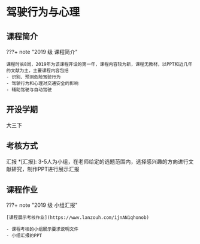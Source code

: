 # 驾驶行为与心理

## 课程简介

???+ note "2019 级 课程简介"

    课程时长8周，2019年为该课程开设的第一年，课程内容较为新，课程无教材，以PPT和近几年的文献为主，主要课程内容包括
    - 识别、预测危险驾驶行为
    - 驾驶行为和心理对交通安全的影响
    - 辅助驾驶与自动驾驶

## 开设学期 

大三下

## 考核方式 

汇报
*[汇报]: 3-5人为小组，在老师给定的选题范围内，选择感兴趣的方向进行文献研究，制作PPT进行展示汇报

## 课程作业 

???+ note "2019 级 小组汇报"

    [课程展示考核作业](https://wwv.lanzouh.com/ijnAN1qhonob)
    
    - 课程考核的小组展示要求说明文件
    - 小组汇报的PPT
